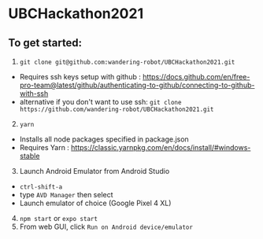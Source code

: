 # UBCHackathon2021
## To get started:
1. `git clone git@github.com:wandering-robot/UBCHackathon2021.git`
* Requires ssh keys setup with github : https://docs.github.com/en/free-pro-team@latest/github/authenticating-to-github/connecting-to-github-with-ssh
* alternative if you don't want to use ssh: `git clone https://github.com/wandering-robot/UBCHackathon2021.git`
2. `yarn`
* Installs all node packages specified in package.json
* Requires Yarn : https://classic.yarnpkg.com/en/docs/install/#windows-stable
3. Launch Android Emulator from Android Studio
* `ctrl-shift-a`
* type `AVD Manager` then select
* Launch emulator of choice (Google Pixel 4 XL)
4. `npm start` or `expo start`
5. From web GUI, click `Run on Android device/emulator`
